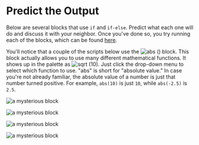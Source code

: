 # Predict the Output

Below are several blocks that use `if` and `if-else`. Predict what each one will do and discuss it with your neighbor. Once you've done so, you try running each of the blocks, which can be found [here](http://snap.berkeley.edu/snapsource/snap.html#open:https://beautyjoy.github.io/bjc-r/prog/conditionals/predict-if-functions.xml).

You'll notice that a couple of the scripts below use the ![abs \(\)](https://beautyjoy.github.io/bjc-r/img/blocks/abs.png) block. This block actually allows you to use many different mathematical functions. It shows up in the palette as ![sqrt \(10\)](https://beautyjoy.github.io/bjc-r/img/blocks/sqrt-of-10.png). Just click the drop-down menu to select which function to use. "abs" is short for "absolute value." In case you're not already familiar, the absolute value of a number is just that number turned positive. For example, `abs(10)` is just `10`, while `abs(-2.5)` is `2.5`.

![a mysterious block](https://beautyjoy.github.io/bjc-r/img/cond/back-and-forth.png)

![a mysterious block](https://beautyjoy.github.io/bjc-r/img/cond/back-and-forth-no-abs.png)

![a mysterious block](https://beautyjoy.github.io/bjc-r/img/cond/crenellation.png)

![a mysterious block](https://beautyjoy.github.io/bjc-r/img/cond/dvd-player-screen-saver.png)

